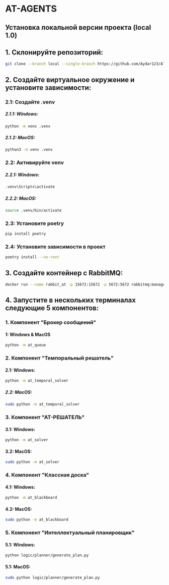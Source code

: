# AT-AGENTS
## Установка локальной версии проекта (local 1.0)

## 1. Склонируйте репозиторий:
```bash
git clone --branch local --single-branch https://github.com/Aydar123/AT-AGENTS.git
```
## 2. Создайте виртуальное окружение и установите зависимости:
### 2.1: Создайте .venv
##### 2.1.1: Windows:
```bash
python -m venv .venv
```
##### 2.1.2: MacOS:
```bash
python3 -m venv .venv
```

### 2.2: Активируйте venv
##### 2.2.1: Windows:
```bash
.venv\Scripts\activate
```
##### 2.2.2: MacOS:
```bash
source .venv/bin/activate
```

### 2.3: Установите poetry
```bash
pip install poetry
```
### 2.4: Установите зависимости в проект
```bash
poetry install --no-root
```

## 3. Создайте контейнер с RabbitMQ:
```bash 
docker run --name rabbit_at -p 15672:15672 -p 5672:5672 rabbitmq:management
```

## 4. Запустите в нескольких терминалах следующие 5 компонентов:
### 1. Компонент "Брокер сообщений"
#### 1: Windows & MacOS
```bash
python -m at_queue
```

### 2. Компонент "Темпоральный решатель"
#### 2.1: Windows:
```bash
python -m at_temporal_solver
```
##### 2.2: MacOS: 
```bash
sudo python -m at_temporal_solver
```

### 3. Компонент "АТ-РЕШАТЕЛЬ"
#### 3.1: Windows:
```bash
python -m at_solver
```
#### 3.2: MacOS: 
```bash
sudo python -m at_solver
```

### 4. Компонент "Классная доска"
#### 4.1: Windows:
```bash
python -m at_blackboard
```
#### 4.2: MacOS: 
```bash
sudo python -m at_blackboard
```

### 5. Компонент "Интеллектуальный планировщик"
#### 5.1: Windows:
```bash
python logic/planner/generate_plan.py
```
#### 5.1: MacOS:
```bash
sudo python logic/planner/generate_plan.py
```